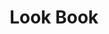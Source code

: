 ---
title: "Look Book"
description: "Discover the modern experiences you can build with SharePoint in Microsoft 365."
image: "images/samples-background-look-book.webp"
externalLink: "https://lookbook.microsoft.com/?WT.mc_id=m365-12936-cxa"
---